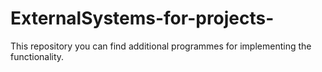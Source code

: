 # ExternalSystems-for-projects-
This repository you can find additional programmes for implementing the functionality.

